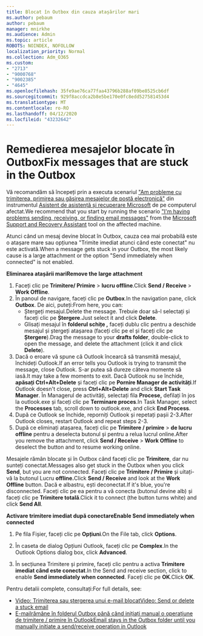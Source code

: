 ```yaml
---
title: Blocat în Outbox din cauza atașărilor mari
ms.author: pebaum
author: pebaum
manager: mnirkhe
ms.audience: Admin
ms.topic: article
ROBOTS: NOINDEX, NOFOLLOW
localization_priority: Normal
ms.collection: Adm_O365
ms.custom:
- "2713"
- "9000768"
- "9002385"
- "4645"
ms.openlocfilehash: 35fe9ae76ca77faa43796b288af09be8525cb6df
ms.sourcegitcommit: 929f8accdca2b8e5be170e0fc8edd527581453d4
ms.translationtype: MT
ms.contentlocale: ro-RO
ms.lasthandoff: 04/12/2020
ms.locfileid: "43232642"
---
```

# <a name="fix-messages-that-are-stuck-in-the-outbox"></a><span data-ttu-id="b444b-102">Remedierea mesajelor blocate în Outbox</span><span class="sxs-lookup"><span data-stu-id="b444b-102">Fix messages that are stuck in the Outbox</span></span>

<span data-ttu-id="b444b-103">Vă recomandăm să începeți prin a executa scenariul ["Am probleme cu trimiterea, primirea sau găsirea mesajelor de poștă electronică"](https://aka.ms/SaRA-OutlookSendReceive) din instrumentul [Asistent de asistență și recuperare Microsoft](https://diagnostics.office.com/#/) de pe computerul afectat.</span><span class="sxs-lookup"><span data-stu-id="b444b-103">We recommend that you start by running the scenario ["I'm having problems sending, receiving, or finding email messages"](https://aka.ms/SaRA-OutlookSendReceive) from the [Microsoft Support and Recovery Assistant](https://diagnostics.office.com/#/) tool on the affected machine.</span></span>

<span data-ttu-id="b444b-104">Atunci când un mesaj devine blocat în Outbox, cauza cea mai probabilă este o atașare mare sau opțiunea "Trimite imediat atunci când este conectat" nu este activată.</span><span class="sxs-lookup"><span data-stu-id="b444b-104">When a message gets stuck in your Outbox, the most likely cause is a large attachment or the option "Send immediately when connected" is not enabled.</span></span>

<span data-ttu-id="b444b-105">**Eliminarea atașării mari**</span><span class="sxs-lookup"><span data-stu-id="b444b-105">**Remove the large attachment**</span></span>

1. <span data-ttu-id="b444b-106">Faceți clic pe **Trimitere/ Primire** > **lucru offline**.</span><span class="sxs-lookup"><span data-stu-id="b444b-106">Click **Send / Receive** > **Work Offline**.</span></span> 
2. <span data-ttu-id="b444b-107">În panoul de navigare, faceți clic pe **Outbox**.</span><span class="sxs-lookup"><span data-stu-id="b444b-107">In the navigation pane, click **Outbox**.</span></span> <span data-ttu-id="b444b-108">De aici, puteți:</span><span class="sxs-lookup"><span data-stu-id="b444b-108">From here, you can:</span></span> 
    - <span data-ttu-id="b444b-109">Ștergeți mesajul.</span><span class="sxs-lookup"><span data-stu-id="b444b-109">Delete the message.</span></span> <span data-ttu-id="b444b-110">Trebuie doar să-l selectați și faceți clic pe **Ștergere**.</span><span class="sxs-lookup"><span data-stu-id="b444b-110">Just select it and click **Delete**.</span></span>
    - <span data-ttu-id="b444b-111">Glisați mesajul în **folderul schițe ,** faceți dublu clic pentru a deschide mesajul și ștergeți atașarea (faceți clic pe el și faceți clic pe **Ștergere**).</span><span class="sxs-lookup"><span data-stu-id="b444b-111">Drag the message to your **drafts folder**, double-click to open the message, and delete the attachment (click it and click **Delete**).</span></span>
3. <span data-ttu-id="b444b-112">Dacă o eroare vă spune că Outlook încearcă să transmită mesajul, închideți Outlook.</span><span class="sxs-lookup"><span data-stu-id="b444b-112">If an error tells you Outlook is trying to transmit the message, close Outlook.</span></span> <span data-ttu-id="b444b-113">S-ar putea să dureze câteva momente să iasă.</span><span class="sxs-lookup"><span data-stu-id="b444b-113">It may take a few moments to exit.</span></span> <span data-ttu-id="b444b-114">Dacă Outlook nu se închide, **apăsați Ctrl+Alt+Delete** și faceți clic pe **Pornire Manager de activități**.</span><span class="sxs-lookup"><span data-stu-id="b444b-114">If Outlook doesn't close, press **Ctrl+Alt+Delete** and click **Start Task Manager**.</span></span> <span data-ttu-id="b444b-115">În Managerul de activități, selectați fila **Procese,** defilați în jos la outlook.exe și faceți clic pe **Terminare proces**.</span><span class="sxs-lookup"><span data-stu-id="b444b-115">In Task Manager, select the **Processes** tab, scroll down to outlook.exe, and click **End Process**.</span></span>
4. <span data-ttu-id="b444b-116">După ce Outlook se închide, reporniți Outlook și repetați pașii 2-3.</span><span class="sxs-lookup"><span data-stu-id="b444b-116">After Outlook closes, restart Outlook and repeat steps 2-3.</span></span> 
5. <span data-ttu-id="b444b-117">După ce eliminați atașarea, faceți clic pe **Trimitere / primire** > **de lucru offline** pentru a deselecta butonul și pentru a relua lucrul online.</span><span class="sxs-lookup"><span data-stu-id="b444b-117">After you remove the attachment, click **Send / Receive** > **Work Offline** to deselect the button and to resume working online.</span></span> 

<span data-ttu-id="b444b-118">Mesajele rămân blocate și în Outbox când faceți clic pe **Trimitere**, dar nu sunteți conectat.</span><span class="sxs-lookup"><span data-stu-id="b444b-118">Messages also get stuck in the Outbox when you click **Send**, but you are not connected.</span></span> <span data-ttu-id="b444b-119">Faceți clic pe **Trimitere / Primire** și uitați-vă la butonul Lucru **offline.**</span><span class="sxs-lookup"><span data-stu-id="b444b-119">Click **Send / Receive** and look at the **Work Offline** button.</span></span> <span data-ttu-id="b444b-120">Dacă e albastru, ești deconectat.</span><span class="sxs-lookup"><span data-stu-id="b444b-120">If it's blue, you're disconnected.</span></span> <span data-ttu-id="b444b-121">Faceți clic pe ea pentru a vă conecta (butonul devine alb) și faceți clic pe **Trimitere totală**.</span><span class="sxs-lookup"><span data-stu-id="b444b-121">Click it to connect (the button turns white) and click **Send All**.</span></span>
 
<span data-ttu-id="b444b-122">**Activare trimitere imediat după conectare**</span><span class="sxs-lookup"><span data-stu-id="b444b-122">**Enable Send immediately when connected**</span></span>
 
1. <span data-ttu-id="b444b-123">Pe fila Fișier, faceți clic pe **Opțiuni**.</span><span class="sxs-lookup"><span data-stu-id="b444b-123">On the File tab, click **Options**.</span></span>

2. <span data-ttu-id="b444b-124">În caseta de dialog Opțiuni Outlook, faceți clic pe **Complex**.</span><span class="sxs-lookup"><span data-stu-id="b444b-124">In the Outlook Options dialog box, click **Advanced**.</span></span>

3. <span data-ttu-id="b444b-125">În secțiunea Trimitere și primire, faceți clic pentru a activa **Trimitere imediat când este conectat**.</span><span class="sxs-lookup"><span data-stu-id="b444b-125">In the Send and receive section, click to enable **Send immediately when connected**.</span></span> <span data-ttu-id="b444b-126">Faceți clic pe **OK**.</span><span class="sxs-lookup"><span data-stu-id="b444b-126">Click **OK**.</span></span>
 
<span data-ttu-id="b444b-127">Pentru detalii complete, consultați:</span><span class="sxs-lookup"><span data-stu-id="b444b-127">For full details, see:</span></span>
- [<span data-ttu-id="b444b-128">Video: Trimiterea sau ștergerea unui e-mail blocat</span><span class="sxs-lookup"><span data-stu-id="b444b-128">Video: Send or delete a stuck email</span></span>](https://support.office.com/article/Video-Send-or-delete-an-email-stuck-in-your-outbox-26d5d34a-4e5f-444a-a9e8-44db04a94dec) 
- [<span data-ttu-id="b444b-129">E-mailrămâne în folderul Outbox până când inițiați manual o operațiune de trimitere / primire în Outlook</span><span class="sxs-lookup"><span data-stu-id="b444b-129">Email stays in the Outbox folder until you manually initiate a send/receive operation in Outlook</span></span>](https://support.microsoft.com/help/2797572/email-stays-in-the-outbox-folder-until-you-manually-initiate-a-send-re)
